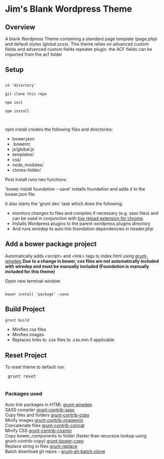 <h1>Jim's Blank Wordpress Theme</h1>
<h2>Overview</h2>
<p>A blank Wordpress Theme containing a standard page template (page.php) and default styles (global.scss). This theme relies on advanced custom fields and advanced custom fields repeater plugin. the ACF fields can be imported from the acf folder</p>
<h2>Setup</h2>
<pre>
<code>
cd 'directory' <br>
git clone this repo<br>
npm init<br>
npm install <br>
</code> 
</pre>

<p>npm install  creates the following files and directories:</p>
<ul>
  <li>bower.json</li>
  <li>.bowerrc</li>
  <li>js/global.js</li>
  <li>templates/</li>
  <li>css/</li>
  <li>node_modules/</li>
  <li>clones-folder/</li>
</ul>
<p>Post install runs two functions: </p>
<p>'bower install foundation --save' installs foundation and adds it to the bower.json file. </p>
<p>It also starts the 'grunt dev' task which does the following:</p>
<ul>
  <li>monitors changes to files and compiles if necessary (e.g. sass files) and can be used in conjunction with <a href="https://chrome.google.com/webstore/detail/livereload/jnihajbhpnppcggbcgedagnkighmdlei?hl=en">live reload extension for chrome</a>.</li>
  <li>Installs Wordpress plugins to the parent wordpress plugins directory</li>
  <li>And runs wiredep to auto link foundation dependencies in header.php</li>
</ul>
<h2> Add a bower package project</h2>
<p>Automatically adds &lt;script&gt; and &lt;link&gt; tags to index.html using <a href="https://github.com/stephenplusplus/grunt-wiredep">grunt-wiredep</a> <strong>Due to a change in bower, css files are not automatically included with wiredep and must be manually included (Foundation is manually included for this theme)</strong></p>
<p>Open new terminal window</p>
<code>
bower install ‘package’ —save 
</code>

<h2>Build Project</h2>
<code>grunt build</code>
<ul>
<li>Minifies css files</li>
<li>Minifies images</li>
<li>Replaces links to .css files to .css.min if applicable</li>
</ul>
<h2>Reset Project</h2>
<p>To reset theme to default run:</p>
<pre> grunt reset<br>
</pre>


<h3>Packages used</h3>
<p>
Auto link packages in HTML
<a href="https://github.com/stephenplusplus/grunt-wiredep">grunt-wiredep</a>
<br>
SASS compiler
<a href="https://github.com/gruntjs/grunt-contrib-sass">grunt-contrib-sass</a>
<br>
Copy files and folders
<a href="https://github.com/gruntjs/grunt-contrib-copy">grunt-contrib-copy</a>
<br>
Minify images
<a href="https://github.com/gruntjs/grunt-contrib-imagemin">grunt-contrib-imagemin</a>
<br>
Concatenate files
<a href="https://github.com/gruntjs/grunt-contrib-concat">grunt-contrib-concat</a>
<br>
Minify CSS
<a href="https://github.com/gruntjs/grunt-contrib-cssmin">grunt-contrib-cssmin</a>
<br>
Copy bower_components to folder (faster than recursive lookup using grunt-contrib-copy)
<a href="https://github.com/timmywil/grunt-bowercopy">grunt-bower-copy</a>
<br>
Replace string in files
<a href="https://github.com/outaTiME/grunt-replace">grunt-replace</a><br>
Batch download git repos - <a href="https://github.com/elliot-a/grunt-git-batch-clone">grunt-git-batch-clone</a></p>
